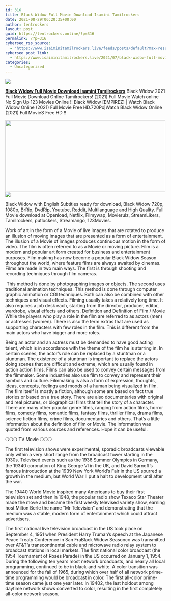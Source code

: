 ```yaml
---
id: 316
title: Black Widow Full Movie Download Isamini Tamilrockers
date: 2021-08-29T06:20:35+00:00
author: tentrockers
layout: post
guid: https://tentrockers.online/?p=316
permalink: /?p=316
cyberseo_rss_source:
  - 'https://www.isaiminitamilrockers.live/feeds/posts/default?max-results=150&start-index=1'
cyberseo_post_link:
  - https://www.isaiminitamilrockers.live/2021/07/black-widow-full-movie-download-isamini.html
categories:
  - Uncategorized
---
```

<div class="media_block">
  <img src="https://1.bp.blogspot.com/-OvoO_Rbui_o/YOfkRcR1TmI/AAAAAAAABA4/BYuUA39L6Ns-Owr458YtX8IQcnMqdyRIwCLcBGAsYHQ/s72-w503-h225-c/Black-Widow-Full-Movie-Free-Download-Tamilrockers-Filmywap-Leaked-Bollybytes.net_.jpg" class="media_thumbnail" />
</div>

<meta content="Black Widow Full Movie Download Isamini Tamilrockers Black Widow 2021 Full Movie Download Online Tamilrockers! (2021) Full Movie Watch onli..." name="twitter:description" />

  


<center>
</center>

**[Black Widow Full Movie Download Isamini Tamilrockers](https://www.tamilrockers.co.nz/black-widow-2021-full-movie-download-online-tamilrockers/)** Black Widow 2021 Full Movie Download Online Tamilrockers! (2021) Full Movie Watch online No Sign Up 123 Movies Online !! Black Widow [EMPIREZ] | Watch Black Widow Online (2021) Full Movie Free HD.720Px|Watch Black Widow Online (2021) Full MovieS Free HD !!

<div class="separator">
  <a href="https://1.bp.blogspot.com/-OvoO_Rbui_o/YOfkRcR1TmI/AAAAAAAABA4/BYuUA39L6Ns-Owr458YtX8IQcnMqdyRIwCLcBGAsYHQ/s1200/Black-Widow-Full-Movie-Free-Download-Tamilrockers-Filmywap-Leaked-Bollybytes.net_.jpg" imageanchor="1"><img loading="lazy" border="0" data-original-height="675" data-original-width="1200" height="225" src="https://1.bp.blogspot.com/-OvoO_Rbui_o/YOfkRcR1TmI/AAAAAAAABA4/BYuUA39L6Ns-Owr458YtX8IQcnMqdyRIwCLcBGAsYHQ/w503-h225/Black-Widow-Full-Movie-Free-Download-Tamilrockers-Filmywap-Leaked-Bollybytes.net_.jpg" width="503" /></a>
</div>



<div class="separator">
  <a href="https://www.tamilrockers.co.nz/black-widow-2021-full-movie-download-online-tamilrockers/" imageanchor="1"><img border="0" data-original-height="250" data-original-width="300" src="https://1.bp.blogspot.com/-nfbzYVobUik/YMlpOerzdgI/AAAAAAAAA3Y/aAupsOUs_WMY6Lv7R1OtZhI6OqaRh-YAwCPcBGAYYCw/s0/e854879156f0849f3d27a89db88ed039.png" /></a>
</div>

Black Widow with English Subtitles ready for download, Black Widow 720p, 1080p, BrRip, DvdRip, Youtube, Reddit, Multilanguage and High Quality. Full Movie download at Openload, Netflix, Filmywap, Movierulz, StreamLikers, Tamilrockers, putlockers, Streamango, 123Movies.

Work of art in the form of a Movie of live images that are rotated to produce an illusion of moving images that are presented as a form of entertainment. The illusion of a Movie of images produces continuous motion in the form of video. The film is often referred to as a Movie or moving picture. Film is a modern and popular art form created for business and entertainment purposes. Film making has now become a popular Black Widow Season throughout the world, where feature films are always awaited by cinemas. Films are made in two main ways. The first is through shooting and recording techniques through film cameras.

&nbsp;This method is done by photographing images or objects. The second uses traditional animation techniques. This method is done through computer graphic animation or CGI techniques. Both can also be combined with other techniques and visual effects. Filming usually takes a relatively long time. It also requires a job desk each, starting from the director, producer, editor, wardrobe, visual effects and others. Definition and Definition of Film / Movie While the players who play a role in the film are referred to as actors (men) or actresses (women). There is also the term extras that are used as supporting characters with few roles in the film. This is different from the main actors who have bigger and more roles.&nbsp;

Being an actor and an actress must be demanded to have good acting talent, which is in accordance with the theme of the film he is starring in. In certain scenes, the actor’s role can be replaced by a stuntman or a stuntman. The existence of a stuntman is important to replace the actors doing scenes that are difficult and extreme, which are usually found in action action films. Films can also be used to convey certain messages from the filmmaker. Some industries also use film to convey and represent their symbols and culture. Filmmaking is also a form of expression, thoughts, ideas, concepts, feelings and moods of a human being visualized in film. The film itself is mostly a fiction, although some are based on fact true stories or based on a true story. There are also documentaries with original and real pictures, or biographical films that tell the story of a character. There are many other popular genre films, ranging from action films, horror films, comedy films, romantic films, fantasy films, thriller films, drama films, science fiction films, crime films, documentaries and others. That’s a little information about the definition of film or Movie. The information was quoted from various sources and references. Hope it can be useful.

❍❍❍ TV Movie ❍❍❍

The first television shows were experimental, sporadic broadcasts viewable only within a very short range from the broadcast tower starting in the 1930s. Televised events such as the 1936 Summer Olympics in Germany, the 19340 coronation of King George VI in the UK, and David Sarnoff’s famous introduction at the 1939 New York World’s Fair in the US spurred a growth in the medium, but World War II put a halt to development until after the war.&nbsp;

The 19440 World Movie inspired many Americans to buy their first television set and then in 1948, the popular radio show Texaco Star Theater made the move and became the first weekly televised variety show, earning host Milton Berle the name “Mr Television” and demonstrating that the medium was a stable, modern form of entertainment which could attract advertisers.&nbsp;

The first national live television broadcast in the US took place on September 4, 1951 when President Harry Truman’s speech at the Japanese Peace Treaty Conference in San FraBlack Widow Seasonco was transmitted over AT&T’s transcontinental cable and microwave radio relay system to broadcast stations in local markets. The first national color broadcast (the 1954 Tournament of Roses Parade) in the US occurred on January 1, 1954. During the following ten years most network broadcasts, and nearly all local programming, continued to be in black-and-white. A color transition was announced for the fall of 1965, during which over half of all network prime-time programming would be broadcast in color. The first all-color prime-time season came just one year later. In 19402, the last holdout among daytime network shows converted to color, resulting in the first completely all-color network season.

<center>
</center>